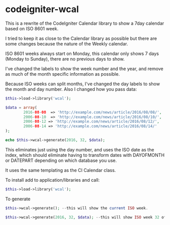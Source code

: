 # codeigniter-wcal
This is a rewrite of the CodeIgniter Calendar library to show a 7day calendar based on ISO 8601 week. 

I tried to keep it as close to the Calendar library as possible but there are some changes because the nature of the Weekly calendar.

ISO 8601 weeks always start on Monday, this calendar only shows 7 days (Monday to Sunday), there are no previous days to show. 

I've changed the labels to show the week number and the year, and remove as much of the month specific information as possible. 

Because ISO weeks can split months, I've changed the day labels to show the month and day number. Also I changed how you pass data: 

```PHP
$this->load->library('wcal');

$data = array(
        2016-08-08  => 'http://example.com/news/article/2016/08/08/',
        2006-08-10  => 'http://example.com/news/article/2016/08/10/',
        2006-08-12 => 'http://example.com/news/article/2016/08/12/',
        2006-08-14 => 'http://example.com/news/article/2016/08/14/'
);

echo $this->wcal->generate(2016, 32, $data);

```

This eliminates just using the day number, and uses the ISO date as the index, which should eliminate having to transform dates with DAYOFMONTH or DATEPART 
depending on which database you use. 

It uses the same templating as the CI Calendar class.

To install add to application/libraries and call:
```PHP
$this->load->library('wcal');
```
To generate
```PHP
$this->wcal->generate(); --this will show the current ISO week. 

$this->wcal->generate(2016, 32, $data); --this will show ISO week 32 of 2016 
```
